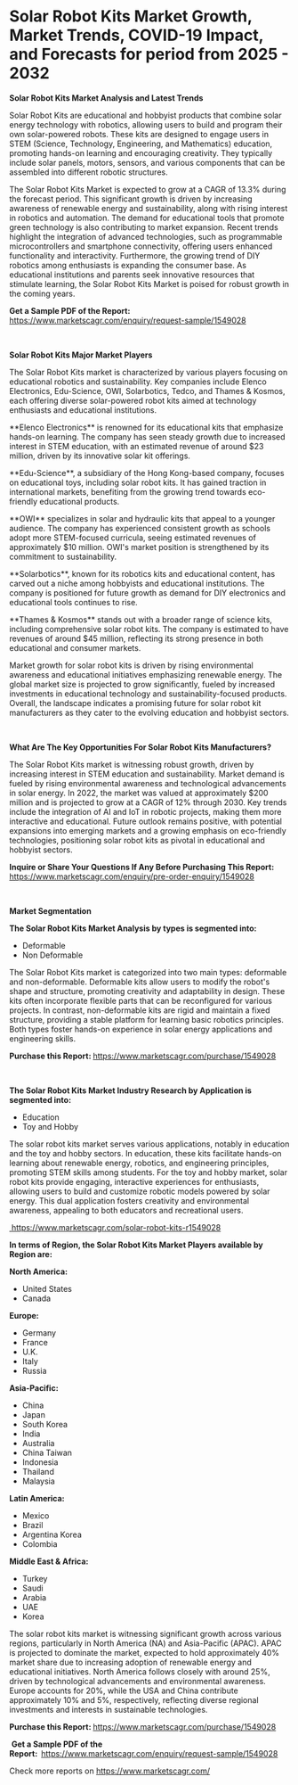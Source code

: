 <p><h1>Solar Robot Kits Market Growth, Market Trends, COVID-19 Impact, and Forecasts for period from 2025 - 2032</h1></p><p><strong>Solar Robot Kits Market Analysis and Latest Trends</strong></p>
<p><p>Solar Robot Kits are educational and hobbyist products that combine solar energy technology with robotics, allowing users to build and program their own solar-powered robots. These kits are designed to engage users in STEM (Science, Technology, Engineering, and Mathematics) education, promoting hands-on learning and encouraging creativity. They typically include solar panels, motors, sensors, and various components that can be assembled into different robotic structures.</p><p>The Solar Robot Kits Market is expected to grow at a CAGR of 13.3% during the forecast period. This significant growth is driven by increasing awareness of renewable energy and sustainability, along with rising interest in robotics and automation. The demand for educational tools that promote green technology is also contributing to market expansion. Recent trends highlight the integration of advanced technologies, such as programmable microcontrollers and smartphone connectivity, offering users enhanced functionality and interactivity. Furthermore, the growing trend of DIY robotics among enthusiasts is expanding the consumer base. As educational institutions and parents seek innovative resources that stimulate learning, the Solar Robot Kits Market is poised for robust growth in the coming years.</p></p>
<p><strong>Get a Sample PDF of the Report:&nbsp;</strong> <a href="https://www.marketscagr.com/enquiry/request-sample/1549028?utm_campaign=2215&utm_medium=2&utm_source=Github&utm_content=ia&utm_term=20022025&utm_id=solar-robot-kits">https://www.marketscagr.com/enquiry/request-sample/1549028</a></p>
<p>&nbsp;</p>
<p><strong>Solar Robot Kits Major Market Players</strong></p>
<p><p>The Solar Robot Kits market is characterized by various players focusing on educational robotics and sustainability. Key companies include Elenco Electronics, Edu-Science, OWI, Solarbotics, Tedco, and Thames & Kosmos, each offering diverse solar-powered robot kits aimed at technology enthusiasts and educational institutions.</p><p>**Elenco Electronics** is renowned for its educational kits that emphasize hands-on learning. The company has seen steady growth due to increased interest in STEM education, with an estimated revenue of around $23 million, driven by its innovative solar kit offerings.</p><p>**Edu-Science**, a subsidiary of the Hong Kong-based company, focuses on educational toys, including solar robot kits. It has gained traction in international markets, benefiting from the growing trend towards eco-friendly educational products.</p><p>**OWI** specializes in solar and hydraulic kits that appeal to a younger audience. The company has experienced consistent growth as schools adopt more STEM-focused curricula, seeing estimated revenues of approximately $10 million. OWI's market position is strengthened by its commitment to sustainability.</p><p>**Solarbotics**, known for its robotics kits and educational content, has carved out a niche among hobbyists and educational institutions. The company is positioned for future growth as demand for DIY electronics and educational tools continues to rise.</p><p>**Thames & Kosmos** stands out with a broader range of science kits, including comprehensive solar robot kits. The company is estimated to have revenues of around $45 million, reflecting its strong presence in both educational and consumer markets.</p><p>Market growth for solar robot kits is driven by rising environmental awareness and educational initiatives emphasizing renewable energy. The global market size is projected to grow significantly, fueled by increased investments in educational technology and sustainability-focused products. Overall, the landscape indicates a promising future for solar robot kit manufacturers as they cater to the evolving education and hobbyist sectors.</p></p>
<p>&nbsp;</p>
<p><strong>What Are The Key Opportunities For Solar Robot Kits Manufacturers?</strong></p>
<p><p>The Solar Robot Kits market is witnessing robust growth, driven by increasing interest in STEM education and sustainability. Market demand is fueled by rising environmental awareness and technological advancements in solar energy. In 2022, the market was valued at approximately $200 million and is projected to grow at a CAGR of 12% through 2030. Key trends include the integration of AI and IoT in robotic projects, making them more interactive and educational. Future outlook remains positive, with potential expansions into emerging markets and a growing emphasis on eco-friendly technologies, positioning solar robot kits as pivotal in educational and hobbyist sectors.</p></p>
<p><strong>Inquire or Share Your Questions If Any Before Purchasing This Report:</strong> <a href="https://www.marketscagr.com/enquiry/pre-order-enquiry/1549028?utm_campaign=2215&utm_medium=2&utm_source=Github&utm_content=ia&utm_term=20022025&utm_id=solar-robot-kits">https://www.marketscagr.com/enquiry/pre-order-enquiry/1549028</a></p>
<p>&nbsp;</p>
<p><strong>Market Segmentation</strong></p>
<p><strong>The Solar Robot Kits Market Analysis by types is segmented into:</strong></p>
<p><ul><li>Deformable</li><li>Non Deformable</li></ul></p>
<p><p>The Solar Robot Kits market is categorized into two main types: deformable and non-deformable. Deformable kits allow users to modify the robot's shape and structure, promoting creativity and adaptability in design. These kits often incorporate flexible parts that can be reconfigured for various projects. In contrast, non-deformable kits are rigid and maintain a fixed structure, providing a stable platform for learning basic robotics principles. Both types foster hands-on experience in solar energy applications and engineering skills.</p></p>
<p><strong>Purchase this Report:&nbsp;</strong><a href="https://www.marketscagr.com/purchase/1549028?utm_campaign=2215&utm_medium=2&utm_source=Github&utm_content=ia&utm_term=20022025&utm_id=solar-robot-kits">https://www.marketscagr.com/purchase/1549028</a></p>
<p>&nbsp;</p>
<p><strong>The Solar Robot Kits Market Industry Research by Application is segmented into:</strong></p>
<p><ul><li>Education</li><li>Toy and Hobby</li></ul></p>
<p><p>The solar robot kits market serves various applications, notably in education and the toy and hobby sectors. In education, these kits facilitate hands-on learning about renewable energy, robotics, and engineering principles, promoting STEM skills among students. For the toy and hobby market, solar robot kits provide engaging, interactive experiences for enthusiasts, allowing users to build and customize robotic models powered by solar energy. This dual application fosters creativity and environmental awareness, appealing to both educators and recreational users.</p></p>
<p><a href="https://www.marketscagr.com/solar-robot-kits-r1549028?utm_campaign=2215&utm_medium=2&utm_source=Github&utm_content=ia&utm_term=20022025&utm_id=solar-robot-kits">&nbsp;https://www.marketscagr.com/solar-robot-kits-r1549028</a></p>
<p><strong>In terms of Region, the Solar Robot Kits Market Players available by Region are:</strong></p>
<p>
    <p> <strong> North America: </strong>
        <ul>
            <li>United States</li>
            <li>Canada</li>
        </ul>
        </p> 
    <p> <strong> Europe: </strong>
        <ul>
            <li>Germany</li>
            <li>France</li>
            <li>U.K.</li>
            <li>Italy</li>
            <li>Russia</li>
        </ul>
        </p> 
    <p> <strong> Asia-Pacific: </strong>
        <ul>
            <li>China</li>
            <li>Japan</li>
            <li>South Korea</li>
            <li>India</li>
            <li>Australia</li>
            <li>China Taiwan</li>
            <li>Indonesia</li>
            <li>Thailand</li>
            <li>Malaysia</li>
        </ul>
        </p> 
    <p> <strong> Latin America: </strong>
        <ul>
            <li>Mexico</li>
            <li>Brazil</li>
            <li>Argentina Korea</li>
            <li>Colombia</li>
        </ul>
        </p> 
    <p> <strong> Middle East & Africa: </strong>
        <ul>
            <li>Turkey</li>
            <li>Saudi</li>
            <li>Arabia</li>
            <li>UAE</li>
            <li>Korea</li>
        </ul>
    </p>
    </p>
<p><p>The solar robot kits market is witnessing significant growth across various regions, particularly in North America (NA) and Asia-Pacific (APAC). APAC is projected to dominate the market, expected to hold approximately 40% market share due to increasing adoption of renewable energy and educational initiatives. North America follows closely with around 25%, driven by technological advancements and environmental awareness. Europe accounts for 20%, while the USA and China contribute approximately 10% and 5%, respectively, reflecting diverse regional investments and interests in sustainable technologies.</p></p>
<p><strong>Purchase this Report: </strong><a href="https://www.marketscagr.com/purchase/1549028?utm_campaign=2215&utm_medium=2&utm_source=Github&utm_content=ia&utm_term=20022025&utm_id=solar-robot-kits">https://www.marketscagr.com/purchase/1549028</a></p>
<p>&nbsp;<strong>Get a Sample PDF of the Report:&nbsp;&nbsp;</strong><a href="https://www.marketscagr.com/enquiry/request-sample/1549028?utm_campaign=2215&utm_medium=2&utm_source=Github&utm_content=ia&utm_term=20022025&utm_id=solar-robot-kits">https://www.marketscagr.com/enquiry/request-sample/1549028</a></p>
<p><strong></strong></p>
<p>Check more reports on <a href="https://www.marketscagr.com/?utm_campaign=2215&utm_medium=2&utm_source=Github&utm_content=ia&utm_term=20022025&utm_id=solar-robot-kits">https://www.marketscagr.com/</a></p>